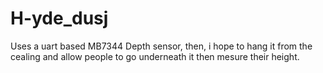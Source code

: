 # H-yde_dusj

Uses a uart based MB7344 Depth sensor, then, i hope to hang it from the cealing and allow people to go underneath it then mesure their height.
